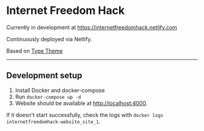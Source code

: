 # Internet Freedom Hack
Currently in development at https://internetfreedomhack.netlify.com

Continuously deployed via Netlify.

Based on [Type Theme](https://rohanchandra.github.io/type-theme/)

---
## Development setup

1. Install Docker and docker-compose
2. Run `docker-compose up -d`
3. Website should be available at [http://localhost:4000](http://localhost:4000).

If it doesn't start successfully, check the logs with `docker logs internetfreedomhack-website_site_1`.
